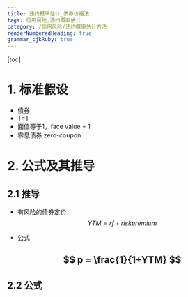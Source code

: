 ```yaml
---
title: 违约概率估计_债券价格法
tags: 信用风险,违约概率估计
category: /信用风险/违约概率估计方法
renderNumberedHeading: true
grammar_cjkRuby: true
---
```


[toc]
# 1. 标准假设

- 债券
- T=1
- 面值等于1，face value = 1
- 零息债券 zero-coupon

# 2. 公式及其推导
## 2.1 推导
- 有风险的债券定价，
  $$ YTM = rf + risk premium $$
- 公式

  $$
  p = \frac{1}{1+YTM}
  $$
  - 
## 2.2 公式
  